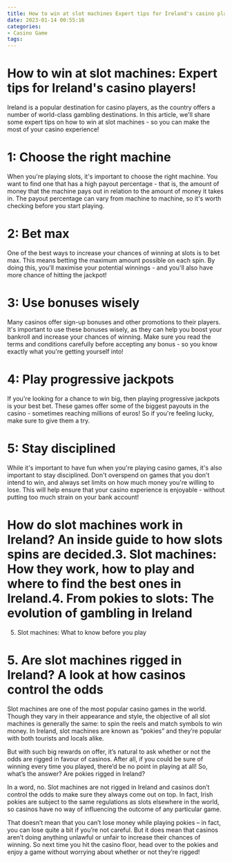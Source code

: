 ```yaml
---
title: How to win at slot machines Expert tips for Ireland's casino players!
date: 2023-01-14 00:55:16
categories:
- Casino Game
tags:
---
```



#  How to win at slot machines: Expert tips for Ireland's casino players!

Ireland is a popular destination for casino players, as the country offers a number of world-class gambling destinations. In this article, we'll share some expert tips on how to win at slot machines - so you can make the most of your casino experience!

# 1: Choose the right machine

When you're playing slots, it's important to choose the right machine. You want to find one that has a high payout percentage - that is, the amount of money that the machine pays out in relation to the amount of money it takes in. The payout percentage can vary from machine to machine, so it's worth checking before you start playing.

# 2: Bet max

One of the best ways to increase your chances of winning at slots is to bet max. This means betting the maximum amount possible on each spin. By doing this, you'll maximise your potential winnings - and you'll also have more chance of hitting the jackpot!

# 3: Use bonuses wisely

Many casinos offer sign-up bonuses and other promotions to their players. It's important to use these bonuses wisely, as they can help you boost your bankroll and increase your chances of winning. Make sure you read the terms and conditions carefully before accepting any bonus - so you know exactly what you're getting yourself into!

# 4: Play progressive jackpots

If you're looking for a chance to win big, then playing progressive jackpots is your best bet. These games offer some of the biggest payouts in the casino - sometimes reaching millions of euros! So if you're feeling lucky, make sure to give them a try.

# 5: Stay disciplined

While it's important to have fun when you're playing casino games, it's also important to stay disciplined. Don't overspend on games that you don't intend to win, and always set limits on how much money you're willing to lose. This will help ensure that your casino experience is enjoyable - without putting too much strain on your bank account!

#  How do slot machines work in Ireland? An inside guide to how slots spins are decided.3. Slot machines: How they work, how to play and where to find the best ones in Ireland.4. From pokies to slots: The evolution of gambling in Ireland 
5. Slot machines: What to know before you play

# 5. Are slot machines rigged in Ireland? A look at how casinos control the odds

Slot machines are one of the most popular casino games in the world. Though they vary in their appearance and style, the objective of all slot machines is generally the same: to spin the reels and match symbols to win money. In Ireland, slot machines are known as “pokies” and they’re popular with both tourists and locals alike.

But with such big rewards on offer, it’s natural to ask whether or not the odds are rigged in favour of casinos. After all, if you could be sure of winning every time you played, there’d be no point in playing at all! So, what’s the answer? Are pokies rigged in Ireland?

In a word, no. Slot machines are not rigged in Ireland and casinos don’t control the odds to make sure they always come out on top. In fact, Irish pokies are subject to the same regulations as slots elsewhere in the world, so casinos have no way of influencing the outcome of any particular game.

That doesn’t mean that you can’t lose money while playing pokies – in fact, you can lose quite a bit if you’re not careful. But it does mean that casinos aren’t doing anything unlawful or unfair to increase their chances of winning. So next time you hit the casino floor, head over to the pokies and enjoy a game without worrying about whether or not they’re rigged!